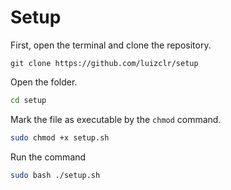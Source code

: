 # Setup

First, open the terminal and clone the repository.

```git
git clone https://github.com/luizclr/setup
```

Open the folder.

```bash
cd setup
```

Mark the file as executable by the `chmod` command.

```bash
sudo chmod +x setup.sh
```

Run the command

```bash
sudo bash ./setup.sh
```
